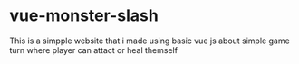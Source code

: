 # vue-monster-slash
This is a simpple website that i made using basic vue js about simple game turn where player can attact or heal themself
